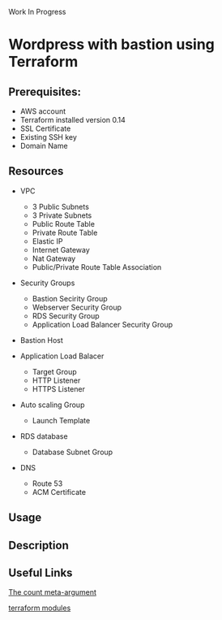 Work In Progress
# Wordpress with bastion using Terraform

 ## Prerequisites:
   - AWS account
   - Terraform installed version 0.14
   - SSL Certificate
   - Existing SSH key
   - Domain Name

## Resources

- VPC
  - 3 Public Subnets
  - 3 Private Subnets
  - Public Route Table
  - Private Route Table
  - Elastic IP
  - Internet Gateway
  - Nat Gateway
  - Public/Private Route Table Association

- Security Groups
  - Bastion Secirity Group
  - Webserver Security Group 
  - RDS Security Group
  - Application Load Balancer Security Group

- Bastion Host

- Application Load Balacer
  - Target Group
  - HTTP Listener
  - HTTPS Listener

- Auto scaling Group
  - Launch Template

- RDS database
  - Database Subnet Group

- DNS
  - Route 53
  - ACM Certificate

## Usage

## Description

## Useful Links

[The count meta-argument](https://www.terraform.io/docs/language/meta-arguments/count.html)

[terraform modules](https://registry.terraform.io/modules/erkinsinc/wordpress/aws/latest?tab=resources)